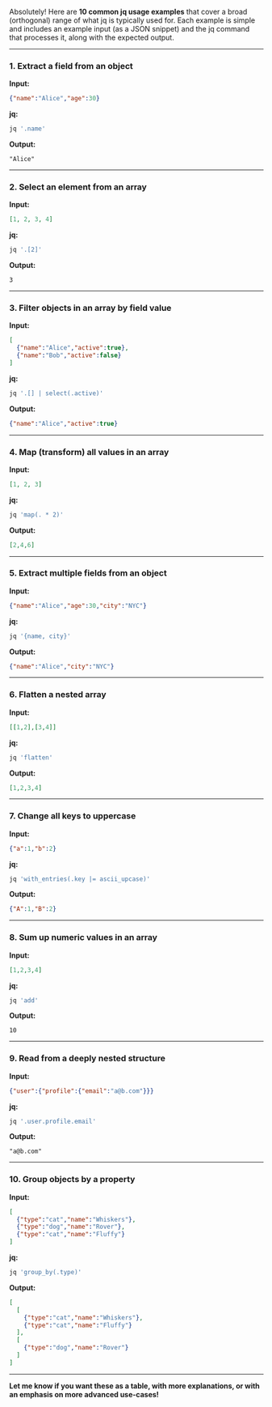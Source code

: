 
Absolutely! Here are **10 common jq usage examples** that cover a broad (orthogonal) range of what jq is typically used for. Each example is simple and includes an example input (as a JSON snippet) and the jq command that processes it, along with the expected output.

---

### 1. **Extract a field from an object**

**Input:**

```json
{"name":"Alice","age":30}
```

**jq:**

```bash
jq '.name'
```

**Output:**

```
"Alice"
```

---

### 2. **Select an element from an array**

**Input:**

```json
[1, 2, 3, 4]
```

**jq:**

```bash
jq '.[2]'
```

**Output:**

```
3
```

---

### 3. **Filter objects in an array by field value**

**Input:**

```json
[
  {"name":"Alice","active":true},
  {"name":"Bob","active":false}
]
```

**jq:**

```bash
jq '.[] | select(.active)'
```

**Output:**

```json
{"name":"Alice","active":true}
```

---

### 4. **Map (transform) all values in an array**

**Input:**

```json
[1, 2, 3]
```

**jq:**

```bash
jq 'map(. * 2)'
```

**Output:**

```json
[2,4,6]
```

---

### 5. **Extract multiple fields from an object**

**Input:**

```json
{"name":"Alice","age":30,"city":"NYC"}
```

**jq:**

```bash
jq '{name, city}'
```

**Output:**

```json
{"name":"Alice","city":"NYC"}
```

---

### 6. **Flatten a nested array**

**Input:**

```json
[[1,2],[3,4]]
```

**jq:**

```bash
jq 'flatten'
```

**Output:**

```json
[1,2,3,4]
```

---

### 7. **Change all keys to uppercase**

**Input:**

```json
{"a":1,"b":2}
```

**jq:**

```bash
jq 'with_entries(.key |= ascii_upcase)'
```

**Output:**

```json
{"A":1,"B":2}
```

---

### 8. **Sum up numeric values in an array**

**Input:**

```json
[1,2,3,4]
```

**jq:**

```bash
jq 'add'
```

**Output:**

```
10
```

---

### 9. **Read from a deeply nested structure**

**Input:**

```json
{"user":{"profile":{"email":"a@b.com"}}}
```

**jq:**

```bash
jq '.user.profile.email'
```

**Output:**

```
"a@b.com"
```

---

### 10. **Group objects by a property**

**Input:**

```json
[
  {"type":"cat","name":"Whiskers"},
  {"type":"dog","name":"Rover"},
  {"type":"cat","name":"Fluffy"}
]
```

**jq:**

```bash
jq 'group_by(.type)'
```

**Output:**

```json
[
  [
    {"type":"cat","name":"Whiskers"},
    {"type":"cat","name":"Fluffy"}
  ],
  [
    {"type":"dog","name":"Rover"}
  ]
]
```

---

**Let me know if you want these as a table, with more explanations, or with an emphasis on more advanced use-cases!**
